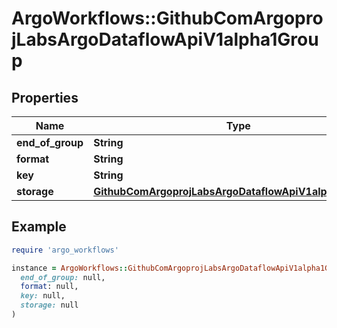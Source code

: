 # ArgoWorkflows::GithubComArgoprojLabsArgoDataflowApiV1alpha1Group

## Properties

| Name | Type | Description | Notes |
| ---- | ---- | ----------- | ----- |
| **end_of_group** | **String** |  | [optional] |
| **format** | **String** |  | [optional] |
| **key** | **String** |  | [optional] |
| **storage** | [**GithubComArgoprojLabsArgoDataflowApiV1alpha1Storage**](GithubComArgoprojLabsArgoDataflowApiV1alpha1Storage.md) |  | [optional] |

## Example

```ruby
require 'argo_workflows'

instance = ArgoWorkflows::GithubComArgoprojLabsArgoDataflowApiV1alpha1Group.new(
  end_of_group: null,
  format: null,
  key: null,
  storage: null
)
```

